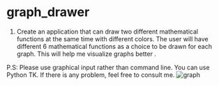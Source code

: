 # graph_drawer

1. Create an application that can draw two different mathematical functions at the same time with different colors. The user will have different 6 mathematical functions as a choice to be drawn for each graph. This will help me visualize graphs better . 

P.S: Please use graphical input rather than command line. You can use Python TK. If there is any problem, feel free to consult me. 
![graph](https://user-images.githubusercontent.com/90408697/177047483-4515e370-11cf-4781-9ad8-5772654a3bab.PNG)
